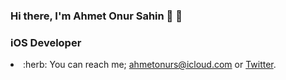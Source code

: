 ### Hi there, I'm Ahmet Onur Sahin :maple_leaf: :herb: 

### iOS Developer 

  <li>:herb: You can reach me; <a href="ahmetonurs@icloud.com">ahmetonurs@icloud.com</a> or <a href="https://twitter.com/ahmetonursh">Twitter</a>.</li>

<br />
